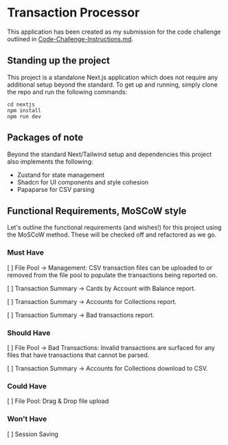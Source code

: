 # Transaction Processor

This application has been created as my submission for the code challenge outlined in [Code-Challenge-Instructions.md](Code-Challenge-Instructions.md).

## Standing up the project

This project is a standalone Next.js application which does not require any additional setup beyond the standard. To get up and running, simply clone the repo and run the following commands:

```
cd nextjs
npm install
npm run dev
```

## Packages of note

Beyond the standard Next/Tailwind setup and dependencies this project also implements the following:

- Zustand for state management
- Shadcn for UI components and style cohesion
- Papaparse for CSV parsing

## Functional Requirements, MoSCoW style

Let's outline the functional requirements (and wishes!) for this project using the MoSCoW method. These will be checked off and refactored as we go.

### Must Have

[ ] File Pool -> Management: CSV transaction files can be uploaded to or removed from the file pool to populate the transactions being reported on.

[ ] Transaction Summary -> Cards by Account with Balance report.

[ ] Transaction Summary -> Accounts for Collections report.

[ ] Transaction Summary -> Bad transactions report.


### Should Have

[ ] File Pool -> Bad Transactions: Invalid transactions are surfaced for any files that have transactions that cannot be parsed.

[ ] Transaction Summary -> Accounts for Collections download to CSV. 

### Could Have

[ ] File Pool: Drag & Drop file upload

### Won't Have

[ ] Session Saving